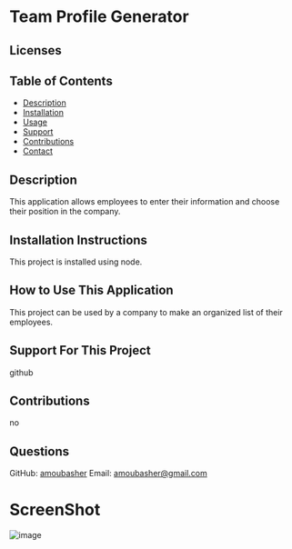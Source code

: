 # Team Profile Generator

  ## Licenses
  

  ## Table of Contents
  - [Description](#description)
  - [Installation](#installation)
  - [Usage](#usage)
  - [Support](#support)
  - [Contributions](#contributions)
  - [Contact](#email)

  ## Description
  This application allows employees to enter their information and choose their position in the company.

  ## Installation Instructions
  This project is installed using node.

  ## How to Use This Application
  This project can be used by a company to make an organized list of their employees.

  ## Support For This Project
  github

  ## Contributions
  no

  ## Questions
  GitHub: [amoubasher](https://github.com/amoubasher)
  Email: [amoubasher@gmail.com](mailto:amoubasher@gmail.com)



# ScreenShot

![image](https://user-images.githubusercontent.com/68880379/208288100-54bef6aa-d259-497a-b0ec-c4ab094dfa03.png)
